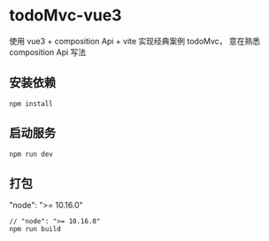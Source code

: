 # todoMvc-vue3

使用 vue3 + composition Api + vite 实现经典案例 todoMvc，
意在熟悉 composition Api 写法

## 安装依赖

```
npm install
```

## 启动服务

```
npm run dev
```

## 打包

"node": ">= 10.16.0"

```
// "node": ">= 10.16.0"
npm run build
```